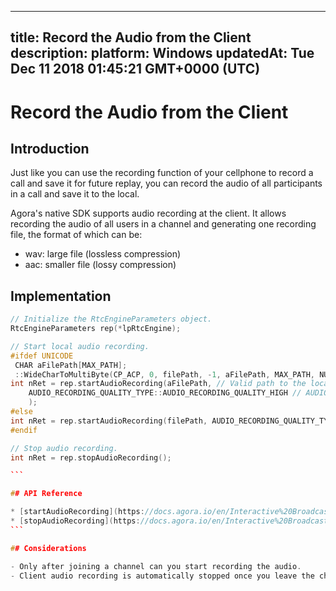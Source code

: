 
---
title: Record the Audio from the Client
description: 
platform: Windows
updatedAt: Tue Dec 11 2018 01:45:21 GMT+0000 (UTC)
---
# Record the Audio from the Client
## Introduction

Just like you can use the recording function of your cellphone to record a call and save it for future replay, you can record the audio of all participants in a call and save it to the local.

Agora's native SDK supports audio recording at the client. It allows recording the audio of all users in a channel and generating one recording file, the format of which can be: 

- wav: large file (lossless compression)
- aac: smaller file (lossy compression)

## Implementation

````C++
// Initialize the RtcEngineParameters object.
RtcEngineParameters rep(*lpRtcEngine);

// Start local audio recording. 
#ifdef UNICODE
 CHAR aFilePath[MAX_PATH];
 ::WideCharToMultiByte(CP_ACP, 0, filePath, -1, aFilePath, MAX_PATH, NULL, NULL);
int nRet = rep.startAudioRecording(aFilePath, // Valid path to the local recording file.
	AUDIO_RECORDING_QUALITY_TYPE::AUDIO_RECORDING_QUALITY_HIGH // AUDIO_RECORDING_QUALITY_HIGH|MEDIUM|LOW
	);
#else
int nRet = rep.startAudioRecording(filePath, AUDIO_RECORDING_QUALITY_TYPE::AUDIO_RECORDING_QUALITY_HIGH);
#endif

// Stop audio recording. 
int nRet = rep.stopAudioRecording();

```

## API Reference

* [startAudioRecording](https://docs.agora.io/en/Interactive%20Broadcast/API%20Reference/cpp/classagora_1_1rtc_1_1_rtc_engine_parameters.html#acb567614081900eaaf94d02b7c809af5)
* [stopAudioRecording](https://docs.agora.io/en/Interactive%20Broadcast/API%20Reference/cpp/classagora_1_1rtc_1_1_rtc_engine_parameters.html#ac5f5a19d5f32d7f7d7d2765caafcdaec)
```

## Considerations

- Only after joining a channel can you start recording the audio.
- Client audio recording is automatically stopped once you leave the channel. 
